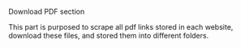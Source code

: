 Download PDF section

This part is purposed to scrape all pdf links stored in each website, download these files, and stored them into different folders. 
